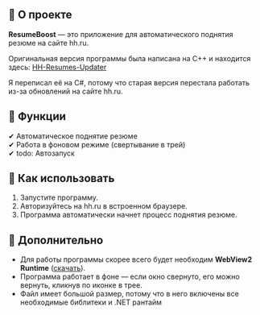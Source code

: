 ## 📌 **О проекте**  
**ResumeBoost** — это приложение для автоматического поднятия резюме на сайте hh.ru.  

Оригинальная версия программы была написана на C++ и находится здесь:
[HH-Resumes-Updater](https://github.com/Alexell/HH-Resumes-Updater)

Я переписал её на C#, потому что старая версия перестала работать из-за обновлений на сайте hh.ru.

## 🚀 **Функции**  
✔ Автоматическое поднятие резюме  
✔ Работа в фоновом режиме (свертывание в трей)  
✔ todo: Автозапуск

## 🎯 **Как использовать**  
1. Запустите программу.  
2. Авторизуйтесь на hh.ru в встроенном браузере.  
3. Программа автоматически начнет процесс поднятия резюме.  

## 📝 **Дополнительно**  
- Для работы программы скорее всего будет необходим **WebView2 Runtime** ([скачать](https://developer.microsoft.com/en-us/microsoft-edge/webview2/)).  
- Программа работает в фоне — если окно свернуто, его можно вернуть, кликнув по иконке в трее.
- Файл имеет большой размер, потому что в него включены все необходимые библитеки и .NET рантайм 

